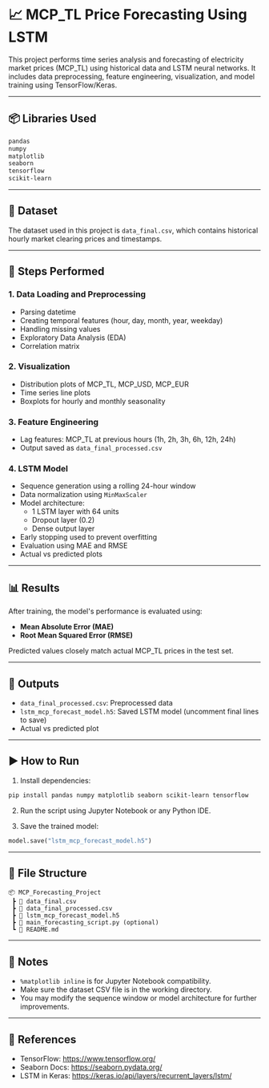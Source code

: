 # 📈 MCP_TL Price Forecasting Using LSTM

This project performs time series analysis and forecasting of electricity market prices (MCP_TL) using historical data and LSTM neural networks. It includes data preprocessing, feature engineering, visualization, and model training using TensorFlow/Keras.

---

## 📦 Libraries Used

```bash
pandas
numpy
matplotlib
seaborn
tensorflow
scikit-learn
```

---


## 📁 Dataset

The dataset used in this project is `data_final.csv`, which contains historical hourly market clearing prices and timestamps.

---

## 🔧 Steps Performed

### 1. Data Loading and Preprocessing
- Parsing datetime
- Creating temporal features (hour, day, month, year, weekday)
- Handling missing values
- Exploratory Data Analysis (EDA)
- Correlation matrix

### 2. Visualization
- Distribution plots of MCP_TL, MCP_USD, MCP_EUR
- Time series line plots
- Boxplots for hourly and monthly seasonality

### 3. Feature Engineering
- Lag features: MCP_TL at previous hours (1h, 2h, 3h, 6h, 12h, 24h)
- Output saved as `data_final_processed.csv`

### 4. LSTM Model
- Sequence generation using a rolling 24-hour window
- Data normalization using `MinMaxScaler`
- Model architecture:
  - 1 LSTM layer with 64 units
  - Dropout layer (0.2)
  - Dense output layer
- Early stopping used to prevent overfitting
- Evaluation using MAE and RMSE
- Actual vs predicted plots

---

## 📊 Results

After training, the model's performance is evaluated using:

- **Mean Absolute Error (MAE)**
- **Root Mean Squared Error (RMSE)**

Predicted values closely match actual MCP_TL prices in the test set.

---

## 💾 Outputs

- `data_final_processed.csv`: Preprocessed data
- `lstm_mcp_forecast_model.h5`: Saved LSTM model (uncomment final lines to save)
- Actual vs predicted plot

---

## ▶️ How to Run

1. Install dependencies:

```bash
pip install pandas numpy matplotlib seaborn scikit-learn tensorflow
```

2. Run the script using Jupyter Notebook or any Python IDE.

3. Save the trained model:

```python
model.save("lstm_mcp_forecast_model.h5")
```

---

## 📁 File Structure

```
📦 MCP_Forecasting_Project
 ┣ 📄 data_final.csv
 ┣ 📄 data_final_processed.csv
 ┣ 📄 lstm_mcp_forecast_model.h5
 ┣ 📜 main_forecasting_script.py (optional)
 ┗ 📄 README.md
```

---

## 📌 Notes

- `%matplotlib inline` is for Jupyter Notebook compatibility.
- Make sure the dataset CSV file is in the working directory.
- You may modify the sequence window or model architecture for further improvements.

---

## 🔗 References

- TensorFlow: https://www.tensorflow.org/
- Seaborn Docs: https://seaborn.pydata.org/
- LSTM in Keras: https://keras.io/api/layers/recurrent_layers/lstm/

